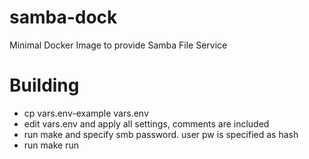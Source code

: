 # samba-dock
Minimal Docker Image to provide Samba File Service

# Building
- cp vars.env-example vars.env
- edit vars.env and apply all settings, comments are included
- run make and specify smb password. user pw is specified as hash
- run make run
